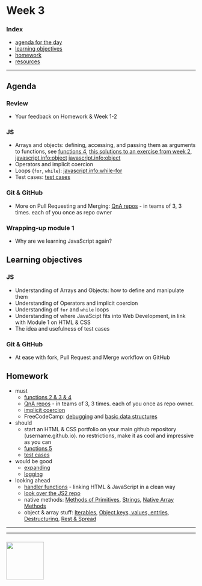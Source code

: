 # Week 3

### Index
* [agenda for the day](#agenda)
* [learning objectives](#learning-objectives)
* [homework](#homework)
* [resources](#resources)

---

## Agenda

### Review
* Your feedback on Homework & Week 1-2

### JS
* Arrays and objects: defining, accessing, and passing them as arguments to functions, see [functions 4](https://github.com/colevandersWands/function-exercises/), [this solutions to an exercise from week 2](http://www.pythontutor.com/javascript.html#code=let%20obj_1%3D%7B%7D%3B%0Alet%20obj_2%3D%7B%7D%3B%0Aconsole.assert%28obj_1%20!%3D%3D%20obj_2%29%3B%0A//%20The%20assert%20below%20passes%20but%20why%3F%0Aconsole.assert%28obj_1.x%20%3D%3D%3D%20obj_2.x%29%3B%0A%0Alet%20key%20%3D%20%22y%22%3B%0A//%20The%20assert%20below%20passes%20but%20why%3F%0Aconsole.assert%28obj_1%5Bkey%5D%20%3D%3D%3D%20obj_2%5Bkey%5D%29%3B%0A%0Aobj_1%5Bkey%5D%3B%0Aobj_2%5Bkey%5D%3B%0A//%20The%20assert%20below%20passes%20but%20why%3F%0Aconsole.assert%28obj_1%5Bobj_2.y%5D%20%3D%3D%3D%20obj_2%5Bobj_1.y%5D%29%3B%0A%0Alet%20obj_3%20%3D%20%5Bkey%5D%3B%0Aobj_1%20%3D%20obj_2%3B%20%0Aconsole.assert%28obj_1%20%3D%3D%3D%20obj_2%29%3B%0Aconsole.assert%28obj_3%20!%3D%3D%20obj_1%29%3B%0Aconsole.assert%28obj_3%20!%3D%3D%20obj_2%29%3B%0Aconsole.assert%28obj_3%5Bkey%5D%20%3D%3D%3D%20obj_1.y%29%3B%0A%0Aobj_3.x%20%3D%20obj_2%5Bkey%5D%3B%0Aconsole.assert%28obj_3.x%20%3D%3D%3D%20obj_2%5Bkey%5D%29%3B&mode=edit&origin=opt-frontend.js&py=js&rawInputLstJSON=%5B%5D), [javascript.info:object](https://javascript.info/object) [javascript.info:object](https://javascript.info/array)
* Operators and implicit coercion
* Loops (`for`, `while`): [javascript.info:while-for](https://javascript.info/while-for)
* Test cases: [test cases](https://github.com/colevandersWands/test-cases/)

### Git & GitHub
* More on Pull Requesting and Merging: [QnA repos](https://github.com/colevandersWands/pull-requesting/) - in teams of 3, 3 times.  each of you once as repo owner

### Wrapping-up module 1
* Why are we learning JavaScript again?

## Learning objectives
### JS
* Understanding of Arrays and Objects: how to define and manipulate them
* Understanding of Operators and implicit coercion
* Understanding of `for` and `while` loops
* Understanding of where JavaScipt fits into Web Development, in link with Module 1 on HTML & CSS
* The idea and usefulness of test cases

### Git & GitHub
* At ease with fork, Pull Request and Merge workflow on GitHub

## Homework

* must
    * [functions 2 & 3 & 4](https://github.com/colevandersWands/function-exercises/)
    * [QnA repos](https://github.com/colevandersWands/pull-requesting/) - in teams of 3, 3 times.  each of you once as repo owner. 
    * [implicit coercion](https://github.com/colevandersWands/implicit-coercion/) 
    * FreeCodeCamp: [debugging](https://learn.freecodecamp.org/javascript-algorithms-and-data-structures/debugging) and [basic data structures](https://learn.freecodecamp.org/javascript-algorithms-and-data-structures/basic-data-structures)
* should
    * start an HTML & CSS portfolio on your main github repository (username.github.io). no restrictions, make it as cool and impressive as you can
    * [functions 5](https://github.com/colevandersWands/function-exercises/)
    * [test cases](https://github.com/colevandersWands/test-cases/)
* would be good
    * [expanding](https://github.com/janke-learning/expanding)
    * [logging](https://github.com/janke-learning/trace-and-log)
* looking ahead
    * [handler functions](https://github.com/colevandersWands/three-layer-handlers) - linking HTML & JavaScript in a clean way
    * [look over the JS2 repo](https://github.com/HackYourFutureBelgium/JavaScript2/)
    * native methods: [Methods of Primitives](https://javascript.info/primitives-methods), [Strings](https://javascript.info/string), [Native Array Methods](https://javascript.info/array-methods#tasks)
    * object & array stuff: [Iterables](https://javascript.info/iterable), [Object.keys, values, entries](https://javascript.info/keys-values-entries), [Destructuring](https://javascript.info/destructuring-assignment), [Rest & Spread](https://javascript.info/rest-parameters-spread-operator)

___
___
### <a href="https://hackyourfuture.be" target="_blank"><img src="https://pbs.twimg.com/profile_images/984474625009741824/Bs_qKx6-_400x400.jpg" width="100" height="100"></img></a>

